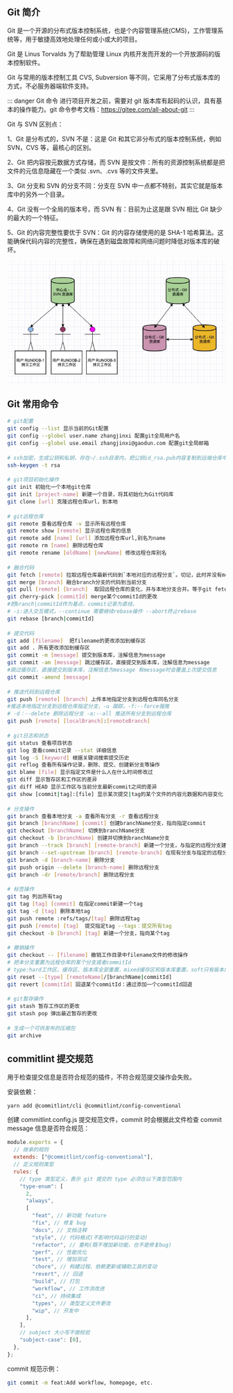 ## Git 简介

Git 是一个开源的分布式版本控制系统，也是个内容管理系统(CMS)，工作管理系统等，用于敏捷高效地处理任何或小或大的项目。

Git 是 Linus Torvalds 为了帮助管理 Linux 内核开发而开发的一个开放源码的版本控制软件。

Git 与常用的版本控制工具 CVS, Subversion 等不同，它采用了分布式版本库的方式，不必服务器端软件支持。

::: danger Git 命令
进行项目开发之前，需要对 git 版本库有起码的认识，具有基本的操作能力。git 命令参考文档：https://gitee.com/all-about-git
:::

Git 与 SVN 区别点：

1、Git 是分布式的，SVN 不是：这是 Git 和其它非分布式的版本控制系统，例如 SVN，CVS 等，最核心的区别。

2、Git 把内容按元数据方式存储，而 SVN 是按文件：所有的资源控制系统都是把文件的元信息隐藏在一个类似 .svn、.cvs 等的文件夹里。

3、Git 分支和 SVN 的分支不同：分支在 SVN 中一点都不特别，其实它就是版本库中的另外一个目录。

4、Git 没有一个全局的版本号，而 SVN 有：目前为止这是跟 SVN 相比 Git 缺少的最大的一个特征。

5、Git 的内容完整性要优于 SVN：Git 的内容存储使用的是 SHA-1 哈希算法。这能确保代码内容的完整性，确保在遇到磁盘故障和网络问题时降低对版本库的破坏。

![alt text](image.png)

## Git 常用命令

```bash
# git配置
git config --list 显示当前的Git配置
git config --globel user.name zhangjinxi 配置git全局用户名
git config --globel use.email zhangjinxi@gaodun.com 配置git全局邮箱

# ssh加密，生成公钥和私钥，存在~/.ssh目录内，把公钥id_rsa.pub内容复制到远端仓库中
ssh-keygen -t rsa

# git项目初始化操作
git init 初始化一个本地git仓库
git init [project-name] 新建一个目录，将其初始化为Git代码库
git clone [url] 克隆远程仓库url，到本地

# git远程仓库
git remote 查看远程仓库 -v 显示所有远程仓库
git remote show [remote] 显示远程仓库的信息
git remote add [name] [url] 添加远程仓库url,别名为name
git remote rm [name] 删除远程仓库
git remote rename [oldName] [newName] 修改远程仓库别名

# 融合代码
git fetch [remote] 拉取远程仓库最新代码到`本地对应的远程分支`。切记，此时并没有merge到当前分支
git merge [branch] 融合branch分支的代码到当前分支
git pull [remote] [branch]  取回远程仓库的变化，并与本地分支合并。等于git fetch + git merge
git cherry-pick [commitId] merge某个commitId的更改
#把branch|commitId作为基点，commit记录为直线，
# -i:进入交互模式，--continue 需要继续rebase操作 --abort终止rebase
git rebase [branch|commitId]

# 提交代码
git add [filename]  把filename的更改添加到缓存区
git add . 所有更改添加到缓存区
git commit -m [message] 提交到版本库，注解信息为message
git commit -am [message] 跳过缓存区，直接提交到版本库，注解信息为message
#跳过缓存区，直接提交到版本库，注解信息为message 有message时会覆盖上次提交信息
git commit -amend [message]

# 推送代码到远程仓库
git push [remote] [branch] 上传本地指定分支到远程仓库同名分支
#推送本地指定分支到远程仓库指定分支，-u 跟踪，-f:--force强推
# -d：--delete 删除远程分支 -a:--all 推送所有分支到远程仓库
git push [remote] [localBranch]:[remoteBranch]

# git日志和状态
git status 查看项目状态
git log 查看commit记录 --stat 详细信息
git log -S [keyword] 根据关键词搜索提交历史
git reflog 查看所有操作记录，删除、提交、创建新分支等操作
git blame [file] 显示指定文件是什么人在什么时间修改过
git diff 显示暂存区和工作区的差异
git diff HEAD 显示工作区与当前分支最新commit之间的差异
git show [commit|tag]:[file] 显示某次提交|tag的某个文件的内容元数据和内容变化

# 分支操作
git branch 查看本地分支 -a 查看所有分支 -r 查看远程分支
git branch [branchName] [commit] 创建branchName分支，指向指定commit
git checkout [branchName] 切换到branchName分支
git checkout -b [branchName] 创建并切换到branchName分支
git branch --track [branch] [remote-branch] 新建一个分支，与指定的远程分支建立追踪关系
git branch --set-upstream [branch] [remote-branch] 在现有分支与指定的远程分支之间建立追踪关系
git branch -d [branch-name] 删除分支
git push origin --delete [branch-name] 删除远程分支
git branch -dr [remote/branch] 删除远程分支

# 标签操作
git tag 列出所有tag
git tag [tag] [commit] 在指定commit新建一个tag
git tag -d [tag] 删除本地tag
git push remote :refs/tags/[tag] 删除远程tag
git push [remote] [tag]  提交指定tag --tags：提交所有tag
git checkout -b [branch] [tag] 新建一个分支，指向某个tag

# 撤销操作
git checkout -- [filename] 撤销工作目录中filename文件的修改操作
# 把本分支重置为远程仓库的某个分支或者commitId
# type:hard工作区、缓存区、版本库全部重置，mixed缓存区和版本库重置，soft只有版本库重置
git reset --[type] [remoteName]/[branchName|commitId]
git revert [commitId] 回退某个commitId：通过添加一个commitId回退

# git暂存操作
git stash 暂存工作区的更改
git stash pop 弹出最近暂存的更改

# 生成一个可供发布的压缩包
git archive
```

## commitlint 提交规范

用于检查提交信息是否符合规范的插件，不符合规范提交操作会失败。

安装依赖：

```bash
yarn add @commitlint/cli @commitlint/config-conventional
```

创建 commitlint.config.js 提交规范文件，commit 时会根据此文件检查 commit message 信息是否符合规范：

```js
module.exports = {
  // 继承的规则
  extends: ["@commitlint/config-conventional"],
  // 定义规则类型
  rules: {
    // type 类型定义，表示 git 提交的 type 必须在以下类型范围内
    "type-enum": [
      2,
      "always",
      [
        "feat", // 新功能 feature
        "fix", // 修复 bug
        "docs", // 文档注释
        "style", // 代码格式(不影响代码运行的变动)
        "refactor", // 重构(既不增加新功能，也不是修复bug)
        "perf", // 性能优化
        "test", // 增加测试
        "chore", // 构建过程、依赖更新或辅助工具的变动
        "revert", // 回退
        "build", // 打包
        "workflow", // 工作流改进
        "ci", // 持续集成
        "types", // 类型定义文件更改
        "wip", // 开发中
      ],
    ],
    // subject 大小写不做校验
    "subject-case": [0],
  },
};
```

commit 规范示例：

```bash
git commit -m feat:Add workflow, homepage, etc.
```
